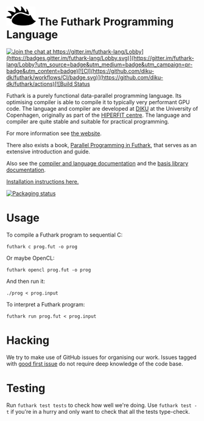 <img src="assets/logo.svg" height="50px"/> The Futhark Programming Language
==========

[![Join the chat at https://gitter.im/futhark-lang/Lobby](https://badges.gitter.im/futhark-lang/Lobby.svg)](https://gitter.im/futhark-lang/Lobby?utm_source=badge&utm_medium=badge&utm_campaign=pr-badge&utm_content=badge)[![CI](https://github.com/diku-dk/futhark/workflows/CI/badge.svg)](https://github.com/diku-dk/futhark/actions)[![Build Status](https://dev.azure.com/futhark/futhark/_apis/build/status/diku-dk.futhark?branchName=master)](https://dev.azure.com/futhark/futhark/_build/latest?definitionId=1&branchName=master)

Futhark is a purely functional data-parallel programming language.
Its optimising compiler is able to compile it to typically very
performant GPU code.  The language and compiler are developed at
[DIKU](http://diku.dk) at the University of Copenhagen, originally as
part of the [HIPERFIT centre](http://hiperfit.dk).  The language and
compiler are quite stable and suitable for practical programming.

For more information see [the website](http://futhark-lang.org).

There also exists a book, [Parallel Programming in Futhark](https://futhark-book.readthedocs.io/en/latest/), that serves as an extensive introduction and guide.

Also see the [compiler and language
documentation](http://futhark.readthedocs.io) and the [basis library
documentation](https://futhark-lang.org/docs).

[Installation instructions here.](http://futhark.readthedocs.io/en/latest/installation.html)

[![Packaging status](https://repology.org/badge/vertical-allrepos/futhark.svg)](https://repology.org/project/futhark/versions)

Usage
=====

To compile a Futhark program to sequential C:

    futhark c prog.fut -o prog

Or maybe OpenCL:

    futhark opencl prog.fut -o prog

And then run it:

    ./prog < prog.input

To interpret a Futhark program:

    futhark run prog.fut < prog.input

Hacking
=======

We try to make use of GitHub issues for organising our work.  Issues
tagged with
[good first issue](https://github.com/diku-dk/futhark/issues?q=is%3Aissue+is%3Aopen+label%3A%22good+first+issue%22)
do not require deep knowledge of the code base.

Testing
=======

Run `futhark test tests` to check how well we're doing.  Use `futhark
test -t` if you're in a hurry and only want to check that all the
tests type-check.
